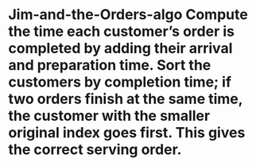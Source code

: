 # Jim-and-the-Orders-algo Compute the time each customer’s order is completed by adding their arrival and preparation time. Sort the customers by completion time; if two orders finish at the same time, the customer with the smaller original index goes first. This gives the correct serving order.
